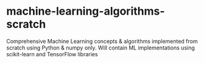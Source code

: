 # machine-learning-algorithms-scratch
Comprehensive Machine Learning concepts &amp; algorithms implemented from scratch using Python &amp; numpy only. Will contain ML implementations using scikit-learn and TensorFlow libraries
